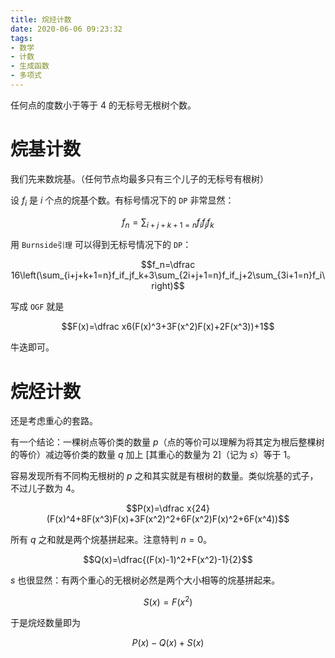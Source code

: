 ```yaml
---
title: 烷烃计数
date: 2020-06-06 09:23:32
tags:
- 数学
- 计数
- 生成函数
- 多项式
---
```


任何点的度数小于等于 $4$ 的无标号无根树个数。

<!--more-->

# 烷基计数

我们先来数烷基。（任何节点均最多只有三个儿子的无标号有根树）

设 $f_i$ 是 $i$ 个点的烷基个数。有标号情况下的 ``DP`` 非常显然：

$$f_n=\sum_{i+j+k+1=n}f_if_jf_k$$

用 ``Burnside引理`` 可以得到无标号情况下的 ``DP``：

$$f_n=\dfrac 16\left(\sum_{i+j+k+1=n}f_if_jf_k+3\sum_{2i+j+1=n}f_if_j+2\sum_{3i+1=n}f_i\right)$$

写成 ``OGF`` 就是

$$F(x)=\dfrac x6(F(x)^3+3F(x^2)F(x)+2F(x^3))+1$$

牛迭即可。

# 烷烃计数

还是考虑重心的套路。

有一个结论：一棵树点等价类的数量 $p$（点的等价可以理解为将其定为根后整棵树的等价）减边等价类的数量 $q$ 加上 $[\text{其重心的数量为 }2]$（记为 $s$）等于 $1$。

容易发现所有不同构无根树的 $p$ 之和其实就是有根树的数量。类似烷基的式子，不过儿子数为 4。

$$P(x)=\dfrac x{24}(F(x)^4+8F(x^3)F(x)+3F(x^2)^2+6F(x^2)F(x)^2+6F(x^4))$$

所有 $q$ 之和就是两个烷基拼起来。注意特判 $n=0$。

$$Q(x)=\dfrac{(F(x)-1)^2+F(x^2)-1}{2}$$

$s$ 也很显然：有两个重心的无根树必然是两个大小相等的烷基拼起来。

$$S(x)=F(x^2)$$

于是烷烃数量即为

$$P(x)-Q(x)+S(x)$$